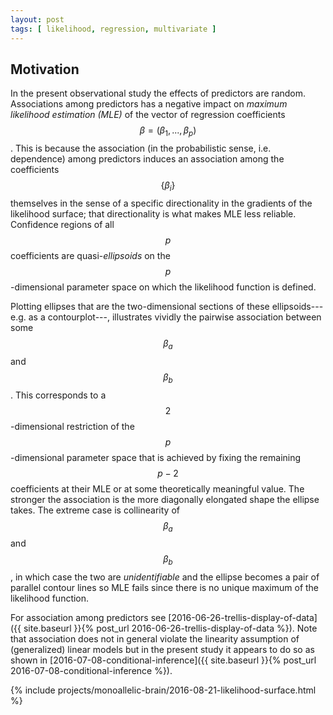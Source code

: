 ```yaml
---
layout: post
tags: [ likelihood, regression, multivariate ]
---
```


## Motivation

In the present observational study the effects of predictors are random.  Associations among predictors has a negative impact on *maximum likelihood estimation (MLE)* of the vector of regression coefficients $$\beta = (\beta_1,...,\beta_p)$$.  This is because the association (in the probabilistic sense, i.e. dependence) among predictors induces an association among the coefficients $$\{\beta_i\}$$ themselves in the sense of a specific directionality in the gradients of the likelihood surface; that directionality is what makes MLE less reliable.  Confidence regions of all $$p$$ coefficients are quasi-*ellipsoids* on the $$p$$-dimensional parameter space on which the likelihood function is defined.

Plotting ellipses that are the two-dimensional sections of these ellipsoids---e.g. as a contourplot---, illustrates vividly the pairwise association between some $$\beta_a$$ and $$\beta_b$$.  This corresponds to a $$2$$-dimensional restriction of the $$p$$-dimensional parameter space that is achieved by fixing the remaining $$p-2$$ coefficients at their MLE or at some theoretically meaningful value. The stronger the association is the more diagonally elongated shape the ellipse takes.  The extreme case is collinearity of $$\beta_a$$ and $$\beta_b$$, in which case the two are *unidentifiable* and the ellipse becomes a pair of parallel contour lines so MLE fails since there is no unique maximum of the likelihood function.

For association among predictors see [2016-06-26-trellis-display-of-data]({{ site.baseurl }}{% post_url 2016-06-26-trellis-display-of-data %}).  Note that association does not in general violate the linearity assumption of (generalized) linear models but in the present study it appears to do so as shown in [2016-07-08-conditional-inference]({{ site.baseurl }}{% post_url 2016-07-08-conditional-inference %}).

{% include projects/monoallelic-brain/2016-08-21-likelihood-surface.html %}
